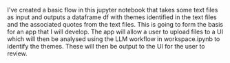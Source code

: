 I've created a basic flow in this jupyter notebook that takes some text files as input and outputs a dataframe df with themes identified in the text files and the associated quotes from the text files. 
This is going to form the basis for an app that I will develop. The app will allow a user to upload files to a UI which will then be analysed using the LLM workflow in workspace.ipynb to identify the themes. These will then be output to the UI for the user to review. 